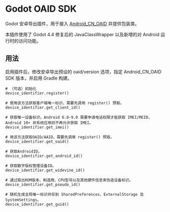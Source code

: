 # Godot OAID SDK
Godot 安卓导出插件，用于接入 [Android_CN_OAID](https://github.com/gzu-liyujiang/Android_CN_OAID) 并提供包装类。

本插件使用了 Godot 4.4 修复后的 JavaClassWrapper 以及新增的对 Android 运行时的访问功能。

## 用法
启用插件后，修改安卓导出预设的 oaid/version 选项，指定 Android_CN_OAID SDK 版本，并启用 Gradle 构建。

```GDScript
# （可选）初始化
device_identifier.register()

# 使用该方法获取客户端唯一标识，需要先调用 register() 预取。
device_identifier.get_client_id()

# 获取唯一设备标识。Android 6.0-9.0 需要申请电话权限才能获取 IMEI/MEID，Android 10+ 非系统应用则不再允许获取 IMEI。
device_identifier.get_imei()

# 用该方法获取OAID/AAID，需要先调用 register() 预取。
device_identifier.get_oaid()

# 获取AndroidID。
device_identifier.get_android_id()

# 获取数字版权管理设备ID。
device_identifier.get_widevine_id()

# 通过取出ROM版本、制造商、CPU型号以及其他硬件信息来伪造设备标识。
device_identifier.get_pseudo_id()

# 随机生成全局唯一标识并存到 SharedPreferences、ExternalStorage 及 SystemSettings。
device_identifier.get_guid()
```
